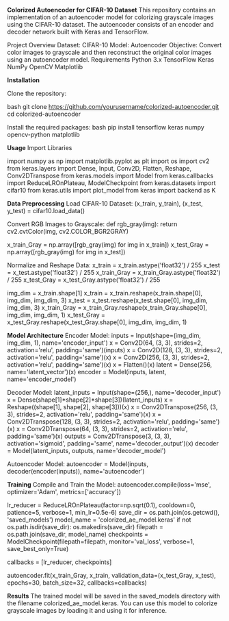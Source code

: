 **Colorized Autoencoder for CIFAR-10 Dataset**
This repository contains an implementation of an autoencoder model for colorizing grayscale images using the CIFAR-10 dataset. The autoencoder consists of an encoder and decoder network built with Keras and TensorFlow.

Project Overview
Dataset: CIFAR-10
Model: Autoencoder
Objective: Convert color images to grayscale and then reconstruct the original color images using an autoencoder model.
Requirements
Python 3.x
TensorFlow
Keras
NumPy
OpenCV
Matplotlib

**Installation**

Clone the repository:

bash
git clone https://github.com/yourusername/colorized-autoencoder.git
cd colorized-autoencoder

Install the required packages:
bash
pip install tensorflow keras numpy opencv-python matplotlib

**Usage**
Import Libraries

import numpy as np
import matplotlib.pyplot as plt
import os
import cv2
from keras.layers import Dense, Input, Conv2D, Flatten, Reshape, Conv2DTranspose
from keras.models import Model
from keras.callbacks import ReduceLROnPlateau, ModelCheckpoint
from keras.datasets import cifar10
from keras.utils import plot_model
from keras import backend as K

**Data Preprocessing**
Load CIFAR-10 Dataset:
(x_train, y_train), (x_test, y_test) = cifar10.load_data()

Convert RGB Images to Grayscale:
def rgb_gray(img):
    return cv2.cvtColor(img, cv2.COLOR_BGR2GRAY)

x_train_Gray = np.array([rgb_gray(img) for img in x_train])
x_test_Gray = np.array([rgb_gray(img) for img in x_test])

Normalize and Reshape Data:
x_train = x_train.astype('float32') / 255
x_test = x_test.astype('float32') / 255
x_train_Gray = x_train_Gray.astype('float32') / 255
x_test_Gray = x_test_Gray.astype('float32') / 255

img_dim = x_train.shape[1]
x_train = x_train.reshape(x_train.shape[0], img_dim, img_dim, 3)
x_test = x_test.reshape(x_test.shape[0], img_dim, img_dim, 3)
x_train_Gray = x_train_Gray.reshape(x_train_Gray.shape[0], img_dim, img_dim, 1)
x_test_Gray = x_test_Gray.reshape(x_test_Gray.shape[0], img_dim, img_dim, 1)

**Model Architecture**
Encoder Model:
inputs = Input(shape=(img_dim, img_dim, 1), name='encoder_input')
x = Conv2D(64, (3, 3), strides=2, activation='relu', padding='same')(inputs)
x = Conv2D(128, (3, 3), strides=2, activation='relu', padding='same')(x)
x = Conv2D(256, (3, 3), strides=2, activation='relu', padding='same')(x)
x = Flatten()(x)
latent = Dense(256, name='latent_vector')(x)
encoder = Model(inputs, latent, name='encoder_model')

Decoder Model:
latent_inputs = Input(shape=(256,), name='decoder_input')
x = Dense(shape[1]*shape[2]*shape[3])(latent_inputs)
x = Reshape((shape[1], shape[2], shape[3]))(x)
x = Conv2DTranspose(256, (3, 3), strides=2, activation='relu', padding='same')(x)
x = Conv2DTranspose(128, (3, 3), strides=2, activation='relu', padding='same')(x)
x = Conv2DTranspose(64, (3, 3), strides=2, activation='relu', padding='same')(x)
outputs = Conv2DTranspose(3, (3, 3), activation='sigmoid', padding='same', name='decoder_output')(x)
decoder = Model(latent_inputs, outputs, name='decoder_model')

Autoencoder Model:
autoencoder = Model(inputs, decoder(encoder(inputs)), name='autoencoder')

**Training**
Compile and Train the Model:
autoencoder.compile(loss='mse', optimizer='Adam', metrics=['accuracy'])

lr_reducer = ReduceLROnPlateau(factor=np.sqrt(0.1), cooldown=0, patience=5, verbose=1, min_lr=0.5e-6)
save_dir = os.path.join(os.getcwd(), 'saved_models')
model_name = 'colorized_ae_model.keras'
if not os.path.isdir(save_dir):
    os.makedirs(save_dir)
filepath = os.path.join(save_dir, model_name)
checkpoints = ModelCheckpoint(filepath=filepath, monitor='val_loss', verbose=1, save_best_only=True)

callbacks = [lr_reducer, checkpoints]

autoencoder.fit(x_train_Gray, x_train, validation_data=(x_test_Gray, x_test), epochs=30, batch_size=32, callbacks=callbacks)

**Results**
The trained model will be saved in the saved_models directory with the filename colorized_ae_model.keras. You can use this model to colorize grayscale images by loading it and using it for inference.
